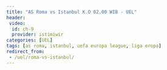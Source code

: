```yaml
---
title: "AS Roma vs Istanbul K.O 02.00 WIB - UEL"
header:
 video:
  id: ch-9
  provider: istimiwir
categories: [UEL]
tags: [as roma, istanbul, uefa europa league, liga eropa]
redirect_from:
 - /uel/roma-vs-istanbul/
---
```

